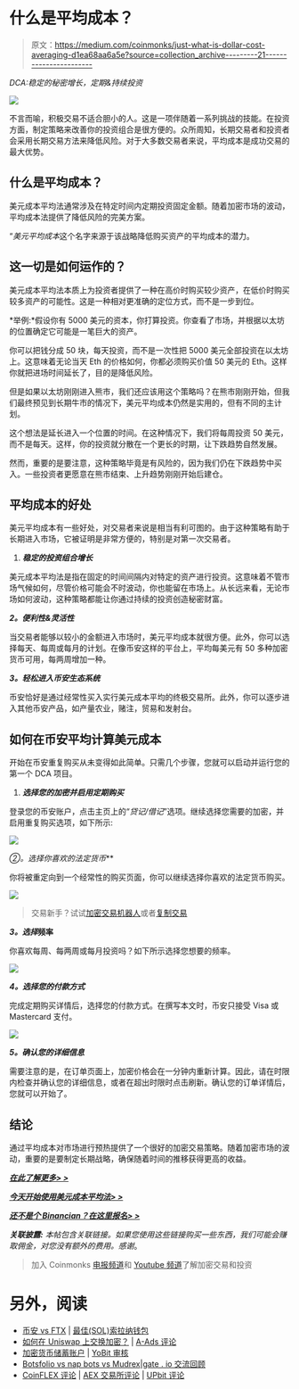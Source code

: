 # 什么是平均成本？

> 原文：<https://medium.com/coinmonks/just-what-is-dollar-cost-averaging-d1ea68aa6a5e?source=collection_archive---------21----------------------->

*DCA:稳定的秘密增长，定期&持续投资*

![](img/cfe5026e438a56193113edc9ad11cbb0.png)

不言而喻，积极交易不适合胆小的人。这是一项伴随着一系列挑战的技能。在投资方面，制定策略来改善你的投资组合是很方便的。众所周知，长期交易者和投资者会采用长期交易方法来降低风险。对于大多数交易者来说，平均成本是成功交易的最大优势。

## 什么是平均成本？

美元成本平均法通常涉及在特定时间内定期投资固定金额。随着加密市场的波动，平均成本法提供了降低风险的完美方案。

“*美元平均成本*这个名字来源于该战略降低购买资产的平均成本的潜力。

## 这一切是如何运作的？

美元成本平均法本质上为投资者提供了一种在高价时购买较少资产，在低价时购买较多资产的可能性。这是一种相对更准确的定位方式，而不是一步到位。

*举例:*假设你有 5000 美元的资本，你打算投资。你查看了市场，并根据以太坊的位置确定它可能是一笔巨大的资产。

你可以把钱分成 50 块，每天投资，而不是一次性把 5000 美元全部投资在以太坊上。这意味着无论当天 Eth 的价格如何，你都必须购买价值 50 美元的 Eth。这样你就把进场时间延长了，目的是降低风险。

但是如果以太坊刚刚进入熊市，我们还应该用这个策略吗？在熊市刚刚开始，但我们最终预见到长期牛市的情况下，美元平均成本仍然是实用的，但有不同的主计划。

这个想法是延长进入一个位置的时间。在这种情况下，我们将每周投资 50 美元，而不是每天。这样，你的投资就分散在一个更长的时期，让下跌趋势自然发展。

然而，重要的是要注意，这种策略毕竟是有风险的，因为我们仍在下跌趋势中买入。一些投资者更愿意在熊市结束、上升趋势刚刚开始后建仓。

## 平均成本的好处

美元平均成本有一些好处，对交易者来说是相当有利可图的。由于这种策略有助于长期进入市场，它被证明是非常方便的，特别是对第一次交易者。

1.  ***稳定的投资组合增长***

美元成本平均法是指在固定的时间间隔内对特定的资产进行投资。这意味着不管市场气候如何，尽管价格可能会不时波动，你也能留在市场上。从长远来看，无论市场如何波动，这种策略都能让你通过持续的投资创造秘密财富。

***2。便利性&灵活性***

当交易者能够以较小的金额进入市场时，美元平均成本就很方便。此外，你可以选择每天、每周或每月的计划。在像币安这样的平台上，平均每美元有 50 多种加密货币可用，每两周增加一种。

***3。轻松进入币安生态系统***

币安恰好是通过经常性买入实行美元成本平均的终极交易所。此外，你可以逐步进入其他币安产品，如产量农业，赌注，贸易和发射台。

## 如何在币安平均计算美元成本

开始在币安重复购买从未变得如此简单。只需几个步骤，您就可以启动并运行您的第一个 DCA 项目。

1.  ***选择您的加密并启用定期购买***

登录您的币安账户，点击主页上的“*贷记/借记*”选项。继续选择您需要的加密，并启用重复购买选项，如下所示:

![](img/1043bec7aba9de915a2f6081bdecf9e4.png)

**②*。选择你喜欢的法定货币***

你将被重定向到一个经常性的购买页面，你可以继续选择你喜欢的法定货币购买。

![](img/0b0d7a6da5d0fa8a4a1dbf7558561e36.png)

> 交易新手？试试[加密交易机器人](/coinmonks/crypto-trading-bot-c2ffce8acb2a)或者[复制交易](/coinmonks/top-10-crypto-copy-trading-platforms-for-beginners-d0c37c7d698c)

***3。选择*频率**

你喜欢每周、每两周或每月投资吗？如下所示选择您想要的频率。

![](img/e8e6139775f1e629814065c1f8cc2f49.png)

***4。选择您的付款方式***

完成定期购买详情后，选择您的付款方式。在撰写本文时，币安只接受 Visa 或 Mastercard 支付。

![](img/d46847b5ddaed023d682d4ce227620f7.png)

***5。确认您的详细信息***

需要注意的是，在订单页面上，加密价格会在一分钟内重新计算。因此，请在时限内检查并确认您的详细信息，或者在超出时限时点击刷新。确认您的订单详情后，您就可以开始了。

## 结论

通过平均成本对市场进行预热提供了一个很好的加密交易策略。随着加密市场的波动，重要的是要制定长期战略，确保随着时间的推移获得更高的收益。

[***在此了解更多> >***](https://www.binance.com/en/blog/fiat/how-to-grow-your-crypto-portfolio-with-recurring-buy-421499824684903346?ref=431277160)

[***今天开始使用美元成本平均法> >***](https://www.binance.com/en/buy-sell-crypto?channel=card&fiat=EUR&recurring=open?ref=431277160)

[***还不是个 Binancian？在这里报名> >***](https://accounts.binance.com/en/register?ref=431277160)

***关联披露:*** *本帖包含关联链接。如果您使用这些链接购买一些东西，我们可能会赚取佣金，对您没有额外的费用。感谢*。

> 加入 Coinmonks [电报频道](https://t.me/coincodecap)和 [Youtube 频道](https://www.youtube.com/c/coinmonks/videos)了解加密交易和投资

# 另外，阅读

*   [币安 vs FTX](https://coincodecap.com/binance-vs-ftx) | [最佳(SOL)索拉纳钱包](https://coincodecap.com/solana-wallets)
*   [如何在 Uniswap 上交换加密？](https://coincodecap.com/swap-crypto-on-uniswap) | [A-Ads 评论](https://coincodecap.com/a-ads-review)
*   [加密货币储蓄账户](/coinmonks/cryptocurrency-savings-accounts-be3bc0feffbf) | [YoBit 审核](/coinmonks/yobit-review-175464162c62)
*   [Botsfolio vs nap bots vs Mudrex](/coinmonks/botsfolio-vs-napbots-vs-mudrex-c81344970c02)|[gate . io 交流回顾](/coinmonks/gate-io-exchange-review-61bf87b7078f)
*   [CoinFLEX 评论](https://coincodecap.com/coinflex-review) | [AEX 交易所评论](https://coincodecap.com/aex-exchange-review) | [UPbit 评论](https://coincodecap.com/upbit-review)